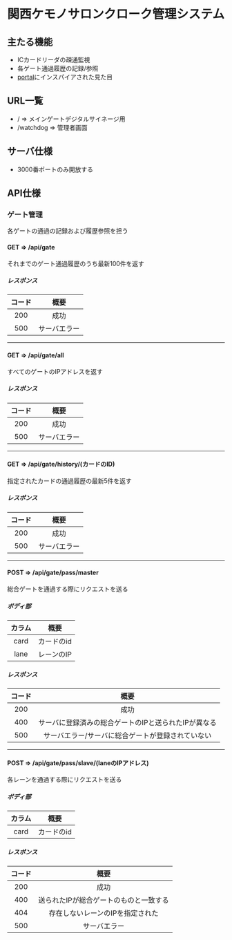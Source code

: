 # 関西ケモノサロンクローク管理システム

## 主たる機能

- ICカードリーダの疎通監視
- 各ゲート通過履歴の記録/参照
- [portal]にインスパイアされた見た目

[portal]:http://www.thinkwithportals.com/

## URL一覧

- / => メインゲートデジタルサイネージ用
- /watchdog => 管理者画面

## サーバ仕様

- 3000番ポートのみ開放する

## API仕様

### ゲート管理

各ゲートの通過の記録および履歴参照を担う

#### GET => /api/gate

それまでのゲート通過履歴のうち最新100件を返す

##### レスポンス

|コード|概要|
|:--:|:--:|
|200|成功|
|500|サーバエラー|

---

#### GET => /api/gate/all

すべてのゲートのIPアドレスを返す

##### レスポンス

|コード|概要|
|:--:|:--:|
|200|成功|
|500|サーバエラー|

---

#### GET => /api/gate/history/(カードのID)

指定されたカードの通過履歴の最新5件を返す

##### レスポンス

|コード|概要|
|:--:|:--:|
|200|成功|
|500|サーバエラー|

---

#### POST => /api/gate/pass/master

総合ゲートを通過する際にリクエストを送る

##### ボディ部

|カラム|概要|
|:--:|:--:|
|card|カードのid|
|lane|レーンのIP|

##### レスポンス

|コード|概要|
|:--:|:--:|
|200|成功|
|400|サーバに登録済みの総合ゲートのIPと送られたIPが異なる|
|500|サーバエラー/サーバに総合ゲートが登録されていない|

---

#### POST => /api/gate/pass/slave/(laneのIPアドレス)

各レーンを通過する際にリクエストを送る

##### ボディ部

|カラム|概要|
|:--:|:--:|
|card|カードのid|

##### レスポンス

|コード|概要|
|:--:|:--:|
|200|成功|
|400|送られたIPが総合ゲートのものと一致する|
|404|存在しないレーンのIPを指定された|
|500|サーバエラー|


